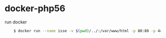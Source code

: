 # docker-php56

run docker
```bash
    $ docker run --name isse -v $(pwd)/../:/var/www/html -p 80:80 -p 443:443 --net=bridge -d paliari/php56-ssl
```

